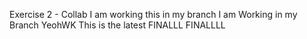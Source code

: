 Exercise 2 - Collab
I am working this in my branch 
I am Working in my Branch YeohWK
This is the latest 
FINALLL
FINALLLL
